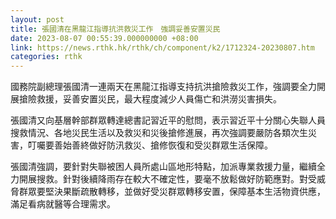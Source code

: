 ```yaml
---
layout: post
title: 張國清在黑龍江指導抗洪救災工作　強調妥善安置災民
date: 2023-08-07 00:55:39.000000000 +08:00
link: https://news.rthk.hk/rthk/ch/component/k2/1712324-20230807.htm
categories: rthk
---
```


國務院副總理張國清一連兩天在黑龍江指導支持抗洪搶險救災工作，強調要全力開展搶險救援，妥善安置災民，最大程度減少人員傷亡和洪澇災害損失。

張國清又向基層幹部群眾轉達總書記習近平的慰問，表示習近平十分關心失聯人員搜救情況、各地災民生活以及救災和災後搶修進展，再次強調要嚴防各類次生災害，叮囑要善始善終做好防汛救災、搶修恢復和受災群眾生活保障。

張國清強調，要針對失聯被困人員所處山區地形特點，加派專業救援力量，繼續全力開展搜救。針對後續降雨存在較大不確定性，要毫不放鬆做好防範應對。對受威脅群眾要堅決果斷疏散轉移，並做好受災群眾轉移安置，保障基本生活物資供應，滿足看病就醫等合理需求。
